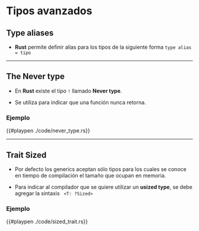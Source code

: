 # Tipos avanzados

## Type aliases

- __Rust__ permite definir alias para los tipos de la siguiente forma `type alias = tipo`

---

## The Never type

- En __Rust__ existe el tipo `!` llamado __Never type__.

- Se utiliza para indicar que una función nunca retorna.

### Ejemplo

{{#playpen ./code/never_type.rs}}

---

## Trait Sized

- Por defecto los generics aceptan sólo tipos para los cuales se conoce en tiempo de compilación el tamaño que ocupan en memoria.

- Para indicar al compilador que se quiere utilizar un __usized type__, se debe agregar la sintaxis ` <T: ?Sized>`

### Ejemplo

{{#playpen ./code/sized_trait.rs}}